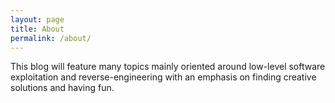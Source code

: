 ```yaml
---
layout: page
title: About
permalink: /about/
---
```


This blog will feature many topics mainly oriented around low-level software exploitation and reverse-engineering with an emphasis on finding creative solutions and having fun.
